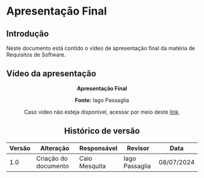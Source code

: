 # Apresentação Final

## Introdução
Neste documento está contido o vídeo de apresentação final da matéria de Requisitos de Software.

## Vídeo da apresentação


<center>

**Apresentação Final**


**Fonte:** Iago Passaglia

Caso vídeo não esteja disponível, acessar por meio deste [link]().


## Histórico de versão

| Versão | Alteração                                                                 | Responsável     | Revisor         | Data       |
| ------ | ------------------------------------------------------------------------- | --------------- | --------------- | ---------- |
| 1.0    | Criação do documento                                                      | Caio Mesquita   | Iago Passaglia| 08/07/2024 |

